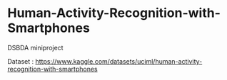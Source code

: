 # Human-Activity-Recognition-with-Smartphones
DSBDA miniproject

Dataset : https://www.kaggle.com/datasets/uciml/human-activity-recognition-with-smartphones
